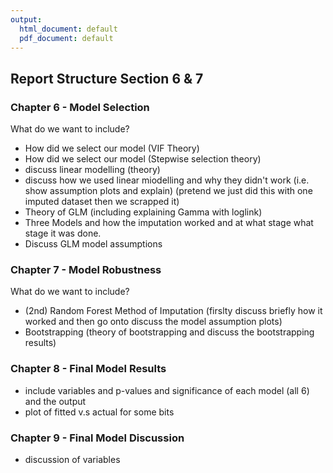 ```yaml
---
output:
  html_document: default
  pdf_document: default
---
```

## Report Structure Section 6 & 7

### Chapter 6 - Model Selection

What do we want to include?

* How did we select our model (VIF Theory)
* How did we select our model (Stepwise selection theory)
* discuss linear modelling (theory)
* discuss how we used linear miodelling and why they didn't work (i.e. show assumption plots and explain) (pretend we just did this with one imputed dataset then we scrapped it)
* Theory of GLM (including explaining Gamma with loglink)
* Three Models and how the imputation worked and at what stage what stage it was done.
* Discuss GLM model assumptions


### Chapter 7 - Model Robustness

What do we want to include?


* (2nd) Random Forest Method of Imputation (firslty discuss briefly how it worked and then go onto discuss the model assumption plots)
* Bootstrapping (theory of bootstrapping and discuss the bootstrapping results)


### Chapter 8 - Final Model Results

* include variables and p-values and significance of each model (all 6) and the output
* plot of fitted v.s actual for some bits

### Chapter 9 - Final Model Discussion

* discussion of variables
